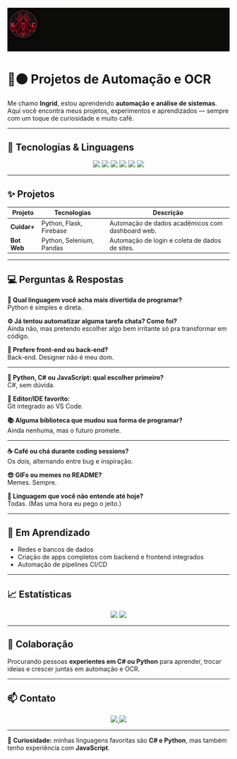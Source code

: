 <!-- 🔥 Banner principal -->
![banner](banner.png)
# 🔴⚫ Projetos de Automação e OCR

Me chamo **Ingrid**, estou aprendendo **automação e análise de sistemas**.  
Aqui você encontra meus projetos, experimentos e aprendizados — sempre com um toque de curiosidade e muito café.

---

## 🚀 Tecnologias & Linguagens

<p align="center">
  <img src="https://img.shields.io/badge/Python-%23FF0000.svg?style=for-the-badge&logo=python&logoColor=white" />
  <img src="https://img.shields.io/badge/C%23-%2300599C.svg?style=for-the-badge&logo=c-sharp&logoColor=white" />
  <img src="https://img.shields.io/badge/JavaScript-%23F7DF1E.svg?style=for-the-badge&logo=javascript&logoColor=black" />
  <img src="https://img.shields.io/badge/SQL-%2300f0ff.svg?style=for-the-badge&logo=postgresql&logoColor=white" />
  <img src="https://img.shields.io/badge/Firebase-%23FFCA28.svg?style=for-the-badge&logo=firebase&logoColor=black" />
  <img src="https://img.shields.io/badge/OpenCV-%23FF0000.svg?style=for-the-badge&logo=opencv&logoColor=white" />
</p>

---

## ✨ Projetos

| Projeto | Tecnologias | Descrição |
|---------|------------|-----------|
| **Cuidar+** <br> | Python, Flask, Firebase | Automação de dados acadêmicos com dashboard web. |
| **Bot Web** <br> | Python, Selenium, Pandas | Automação de login e coleta de dados de sites. |

---

## 💻 Perguntas & Respostas

**🧠 Qual linguagem você acha mais divertida de programar?**  
Python é simples e direta.  

**⚙️ Já tentou automatizar alguma tarefa chata? Como foi?**  
Ainda não, mas pretendo escolher algo bem irritante só pra transformar em código.  

**🎨 Prefere front-end ou back-end?**  
Back-end. Designer não é meu dom.  

---

**💬 Python, C# ou JavaScript: qual escolher primeiro?**  
C#, sem dúvida.  

**🧩 Editor/IDE favorito:**  
Git integrado ao VS Code.  

**📚 Alguma biblioteca que mudou sua forma de programar?**  
Ainda nenhuma, mas o futuro promete.  

---

**☕ Café ou chá durante coding sessions?**  
Os dois, alternando entre bug e inspiração.  

**😎 GIFs ou memes no README?**  
Memes. Sempre.  

**🤯 Linguagem que você não entende até hoje?**  
Todas. (Mas uma hora eu pego o jeito.)  

---

## 🌱 Em Aprendizado
- Redes e bancos de dados   
- Criação de apps completos com backend e frontend integrados  
- Automação de pipelines CI/CD

---

## 📈 Estatísticas

<p align="center">
  <img src="https://github-readme-stats.vercel.app/api?username=SEUUSUARIO&show_icons=true&theme=radical&title_color=ff0000&icon_color=ff0000" />
  <img src="https://github-readme-stats.vercel.app/api/top-langs/?username=SEUUSUARIO&layout=compact&theme=radical&title_color=ff0000" />
</p>

---

## 🤝 Colaboração
Procurando pessoas **experientes em C# ou Python** para aprender, trocar ideias e crescer juntas em automação e OCR.

---

## 📫 Contato
<p align="center">
  <a href="https://www.linkedin.com/in/ingrid-hellen-santana-lira-b3928735b?lipi=urn%3Ali%3Apage%3Ad_flagship3_profile_view_base_contact_details%3BZVtTWGQPQKO9Ev1YztVyOg%3D%3D">
    <img src="https://img.shields.io/badge/LinkedIn-%230077B5.svg?style=for-the-badge&logo=linkedin&logoColor=white" />
  </a>
  <a href="mailto:hellen.i@aluno.uepb.edu.br">
    <img src="https://img.shields.io/badge/Email-%23FF0000.svg?style=for-the-badge&logo=gmail&logoColor=white" />
  </a>
</p>

---

💬 **Curiosidade:** minhas linguagens favoritas são **C# e Python**, mas também tenho experiência com **JavaScript**.
